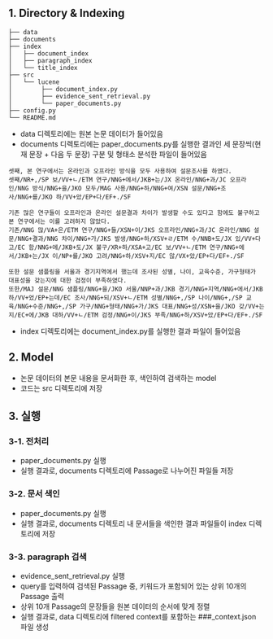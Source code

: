 ## 1. Directory & Indexing

```
├── data
├── documents
├── index
│   ├── document_index
│   ├── paragraph_index
│   └── title_index
├── src
│   └── lucene
│        ├── document_index.py
│        ├── evidence_sent_retrieval.py
│        └── paper_documents.py
├── config.py
└── README.md
```

- data 디렉토리에는 원본 논문 데이터가 들어있음
- documents 디렉토리에는 paper_documents.py를 실행한 결과인 세 문장씩(현재 문장 + 다음 두 문장) 구분 및 형태소 분석한 파일이 들어있음
```
셋째, 본 연구에서는 온라인과 오프라인 방식을 모두 사용하여 설문조사를 하였다.
셋째/NR+,/SP 보/VV+ㄴ/ETM 연구/NNG+에서/JKB+는/JX 온라인/NNG+과/JC 오프라인/NNG 방식/NNG+을/JKO 모두/MAG 사용/NNG+하/NNG+여/XSN 설문/NNG+조사/NNG+를/JKO 하/VV+았/EP+다/EF+./SF

기존 많은 연구들이 오프라인과 온라인 설문결과 차이가 발생할 수도 있다고 함에도 불구하고 본 연구에서는 이를 고려하지 않았다.
기존/NNG 많/VA+은/ETM 연구/NNG+들/XSN+이/JKS 오프라인/NNG+과/JC 온라인/NNG 설문/NNG+결과/NNG 차이/NNG+가/JKS 발생/NNG+하/XSV+ㄹ/ETM 수/NNB+도/JX 있/VV+다고/EC 함/NNG+에/JKB+도/JX 불구/XR+하/XSA+고/EC 보/VV+ㄴ/ETM 연구/NNG+에서/JKB+는/JX 이/NP+를/JKO 고려/NNG+하/XSV+지/EC 않/VX+았/EP+다/EF+./SF

또한 설문 샘플링을 서울과 경기지역에서 했는데 조사된 성별, 나이, 교육수준, 가구형태가 대표성을 갖는지에 대한 검정이 부족하였다.
또한/MAJ 설문/NNG 샘플링/NNG+을/JKO 서울/NNP+과/JKB 경기/NNG+지역/NNG+에서/JKB 하/VV+었/EP+는데/EC 조사/NNG+되/XSV+ㄴ/ETM 성별/NNG+,/SP 나이/NNG+,/SP 교육/NNG+수준/NNG+,/SP 가구/NNG+형태/NNG+가/JKS 대표/NNG+성/XSN+을/JKO 갖/VV+는지/EC+에/JKB 대하/VV+ㄴ/ETM 검정/NNG+이/JKS 부족/NNG+하/XSV+았/EP+다/EF+./SF
```
- index 디렉토리에는 document_index.py를 실행한 결과 파일이 들어있음

## 2. Model
- 논문 데이터의 본문 내용을 문서화한 후, 색인하여 검색하는 model
- 코드는 src 디렉토리에 저장

## 3. 실행
### 3-1. 전처리
- paper_documents.py 실행
- 실행 결과로, documents 디렉토리에 Passage로 나누어진 파일들 저장
### 3-2. 문서 색인
- paper_documents.py 실행
- 실행 결과로, documents 디렉토리 내 문서들을 색인한 결과 파일들이 index 디렉토리에 저장
### 3-3. paragraph 검색
- evidence_sent_retrieval.py 실행 
- query를 입력하여 검색된 Passage 중, 키워드가 포함되어 있는 상위 10개의 Passage 출력
- 상위 10개 Passage의 문장들을 원본 데이터의 순서에 맞게 정렬
- 실행 결과로, data 디렉토리에 filtered context를 포함하는 ###_context.json 파일 생성
